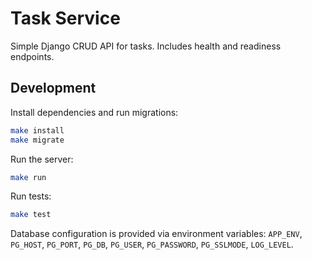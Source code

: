 # Task Service

Simple Django CRUD API for tasks. Includes health and readiness endpoints.

## Development

Install dependencies and run migrations:

```bash
make install
make migrate
```

Run the server:

```bash
make run
```

Run tests:

```bash
make test
```

Database configuration is provided via environment variables:
`APP_ENV`, `PG_HOST`, `PG_PORT`, `PG_DB`, `PG_USER`, `PG_PASSWORD`, `PG_SSLMODE`, `LOG_LEVEL`.
